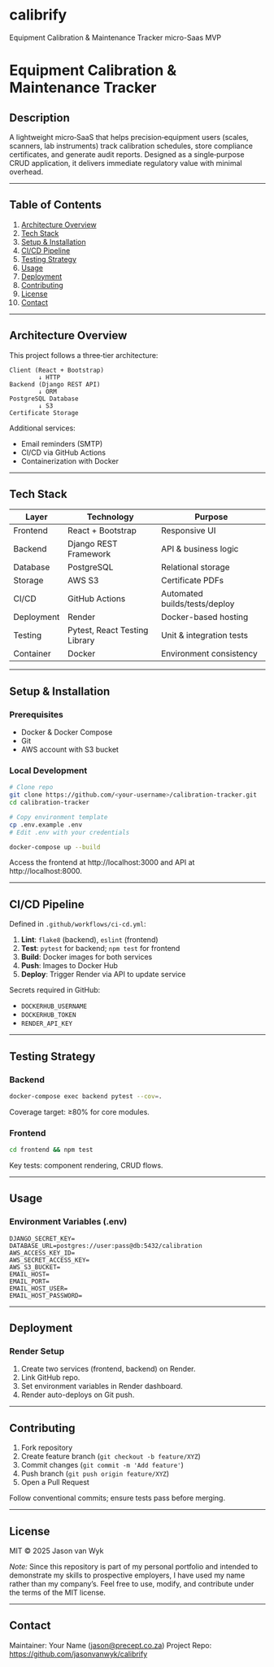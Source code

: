 # calibrify
Equipment Calibration &amp; Maintenance Tracker micro-Saas MVP

# Equipment Calibration & Maintenance Tracker

## Description
A lightweight micro‑SaaS that helps precision‑equipment users (scales, scanners, lab instruments) track calibration schedules, store compliance certificates, and generate audit reports. Designed as a single‑purpose CRUD application, it delivers immediate regulatory value with minimal overhead.

---

## Table of Contents
1. [Architecture Overview](#architecture-overview)
2. [Tech Stack](#tech-stack)
3. [Setup & Installation](#setup--installation)
4. [CI/CD Pipeline](#cicd-pipeline)
5. [Testing Strategy](#testing-strategy)
6. [Usage](#usage)
7. [Deployment](#deployment)
8. [Contributing](#contributing)
9. [License](#license)
10. [Contact](#contact)

---

## Architecture Overview
This project follows a three‑tier architecture:

```plaintext
Client (React + Bootstrap)
        ↓ HTTP
Backend (Django REST API)
        ↓ ORM
PostgreSQL Database
        ↓ S3
Certificate Storage
```

Additional services:
- Email reminders (SMTP)
- CI/CD via GitHub Actions
- Containerization with Docker

---

## Tech Stack
| Layer | Technology | Purpose |
|-------|------------|---------|
| Frontend | React + Bootstrap | Responsive UI |
| Backend | Django REST Framework | API & business logic |
| Database | PostgreSQL | Relational storage |
| Storage | AWS S3 | Certificate PDFs |
| CI/CD | GitHub Actions | Automated builds/tests/deploy |
| Deployment | Render | Docker-based hosting |
| Testing | Pytest, React Testing Library | Unit & integration tests |
| Container | Docker | Environment consistency |

---

## Setup & Installation
### Prerequisites
- Docker & Docker Compose
- Git
- AWS account with S3 bucket

### Local Development
```bash
# Clone repo
git clone https://github.com/<your-username>/calibration-tracker.git
cd calibration-tracker

# Copy environment template
cp .env.example .env
# Edit .env with your credentials

docker-compose up --build
```
Access the frontend at http://localhost:3000 and API at http://localhost:8000.

---

## CI/CD Pipeline
Defined in `.github/workflows/ci-cd.yml`:
1. **Lint**: `flake8` (backend), `eslint` (frontend)
2. **Test**: `pytest` for backend; `npm test` for frontend
3. **Build**: Docker images for both services
4. **Push**: Images to Docker Hub
5. **Deploy**: Trigger Render via API to update service

Secrets required in GitHub:
- `DOCKERHUB_USERNAME`
- `DOCKERHUB_TOKEN`
- `RENDER_API_KEY`

---

## Testing Strategy
### Backend
```bash
docker-compose exec backend pytest --cov=.
```
Coverage target: ≥80% for core modules.

### Frontend
```bash
cd frontend && npm test
```
Key tests: component rendering, CRUD flows.

---

## Usage
### Environment Variables (.env)
```dotenv
DJANGO_SECRET_KEY=
DATABASE_URL=postgres://user:pass@db:5432/calibration
AWS_ACCESS_KEY_ID=
AWS_SECRET_ACCESS_KEY=
AWS_S3_BUCKET=
EMAIL_HOST=
EMAIL_PORT=
EMAIL_HOST_USER=
EMAIL_HOST_PASSWORD=
```

---

## Deployment
### Render Setup
1. Create two services (frontend, backend) on Render.
2. Link GitHub repo.
3. Set environment variables in Render dashboard.
4. Render auto-deploys on Git push.

---

## Contributing
1. Fork repository
2. Create feature branch (`git checkout -b feature/XYZ`)
3. Commit changes (`git commit -m 'Add feature'`)
4. Push branch (`git push origin feature/XYZ`)
5. Open a Pull Request

Follow conventional commits; ensure tests pass before merging.

---

## License
MIT © 2025 Jason van Wyk  

*Note:* Since this repository is part of my personal portfolio and intended to demonstrate my skills to prospective employers, I have used my name rather than my company’s. Feel free to use, modify, and contribute under the terms of the MIT license.

---

## Contact
Maintainer: Your Name (jason@precept.co.za)
Project Repo: https://github.com/jasonvanwyk/calibrify


